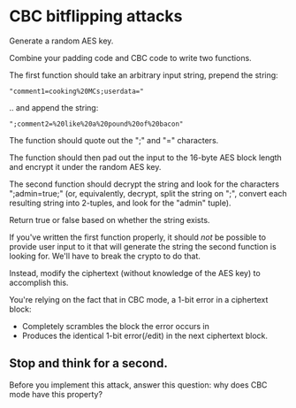 # CBC bitflipping attacks

Generate a random AES key.

Combine your padding code and CBC code to write two functions.

The first function should take an arbitrary input string, prepend the
string:

    "comment1=cooking%20MCs;userdata="

.. and append the string:

    ";comment2=%20like%20a%20pound%20of%20bacon"

The function should quote out the ";" and "=" characters.

The function should then pad out the input to the 16-byte AES block
length and encrypt it under the random AES key.

The second function should decrypt the string and look for the
characters ";admin=true;" (or, equivalently, decrypt, split the string
on ";", convert each resulting string into 2-tuples, and look for the
"admin" tuple).

Return true or false based on whether the string exists.

If you've written the first function properly, it should *not* be
possible to provide user input to it that will generate the string the
second function is looking for. We'll have to break the crypto to do
that.

Instead, modify the ciphertext (without knowledge of the AES key) to
accomplish this.

You're relying on the fact that in CBC mode, a 1-bit error in a
ciphertext block:

- Completely scrambles the block the error occurs in
- Produces the identical 1-bit error(/edit) in the next ciphertext
block.

## Stop and think for a second.

Before you implement this attack, answer this question: why does CBC
mode have this property?
